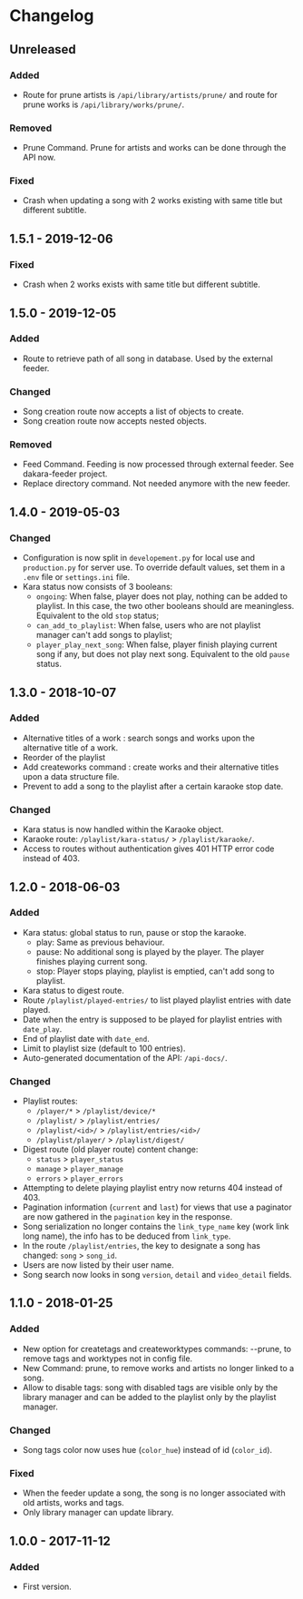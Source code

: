 # Changelog

<!---
## 0.0.1 - 1970-01-01

### Added

- New stuff.

### Changed

- Changed stuff.

### Deprecated

- Deprecated stuff.

### Removed

- Removed stuff.

### Fixed

- Fixed stuff.

### Security

- Security related fix.
-->

## Unreleased

### Added

- Route for prune artists is `/api/library/artists/prune/` and route for prune works is `/api/library/works/prune/`.

### Removed

- Prune Command. Prune for artists and works can be done through the API now.

### Fixed

- Crash when updating a song with 2 works existing with same title but different subtitle.

## 1.5.1 - 2019-12-06

### Fixed

- Crash when 2 works exists with same title but different subtitle.

## 1.5.0 - 2019-12-05

### Added

- Route to retrieve path of all song in database. Used by the external feeder.

### Changed

- Song creation route now accepts a list of objects to create.
- Song creation route now accepts nested objects.

### Removed

- Feed Command. Feeding is now processed through external feeder. See dakara-feeder project.
- Replace directory command. Not needed anymore with the new feeder.

## 1.4.0 - 2019-05-03

### Changed

- Configuration is now split in `developement.py` for local use and `production.py` for server use.
  To override default values, set them in a `.env` file or `settings.ini` file.
- Kara status now consists of 3 booleans:
    * `ongoing`: When false, player does not play, nothing can be added to playlist. In this case, the two other booleans should are meaningless. Equivalent to the old `stop` status;
    * `can_add_to_playlist`: When false, users who are not playlist manager can't add songs to playlist;
    * `player_play_next_song`: When false, player finish playing current song if any, but does not play next song. Equivalent to the old `pause` status.

## 1.3.0 - 2018-10-07

### Added

- Alternative titles of a work : search songs and works upon the alternative title of a work.
- Reorder of the playlist
- Add createworks command : create works and their alternative titles upon a data structure file.
- Prevent to add a song to the playlist after a certain karaoke stop date.

### Changed

- Kara status is now handled within the Karaoke object.
- Karaoke route: `/playlist/kara-status/` > `/playlist/karaoke/`.
- Access to routes without authentication gives 401 HTTP error code instead of 403.

## 1.2.0 - 2018-06-03

### Added
- Kara status: global status to run, pause or stop the karaoke.
  - play: Same as previous behaviour.
  - pause: No additional song is played by the player. The player finishes playing current song.
  - stop: Player stops playing, playlist is emptied, can't add song to playlist.
- Kara status to digest route.
- Route `/playlist/played-entries/` to list played playlist entries with date played.
- Date when the entry is supposed to be played for playlist entries with `date_play`.
- End of playlist date with `date_end`.
- Limit to playlist size (default to 100 entries).
- Auto-generated documentation of the API: `/api-docs/`.

### Changed
- Playlist routes:
  - `/player/*` > `/playlist/device/*`
  - `/playlist/` > `/playlist/entries/`
  - `/playlist/<id>/` > `/playlist/entries/<id>/`
  - `/playlist/player/` > `/playlist/digest/`
- Digest route (old player route) content change:
  - `status` > `player_status`
  - `manage` > `player_manage`
  - `errors` > `player_errors`
- Attempting to delete playing playlist entry now returns 404 instead of 403.
- Pagination information (`current` and `last`) for views that use a paginator are now gathered in the `pagination` key in the response.
- Song serialization no longer contains the `link_type_name` key (work link long name), the info has to be deduced from `link_type`.
- In the route `/playlist/entries`, the key to designate a song has changed: `song` > `song_id`.
- Users are now listed by their user name.
- Song search now looks in song `version`, `detail` and `video_detail` fields.

## 1.1.0 - 2018-01-25

### Added
- New option for createtags and createworktypes commands: --prune, to remove tags and worktypes not in config file.
- New Command: prune, to remove works and artists no longer linked to a song.
- Allow to disable tags: song with disabled tags are visible only by the library manager and can be added to the playlist only by the playlist manager.

### Changed
- Song tags color now uses hue (`color_hue`) instead of id (`color_id`).

### Fixed
- When the feeder update a song, the song is no longer associated with old artists, works and tags.
- Only library manager can update library.

## 1.0.0 - 2017-11-12

### Added

- First version.
